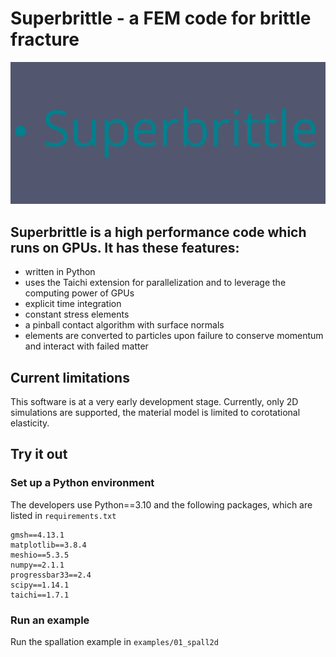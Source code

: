 # Superbrittle - a FEM code for brittle fracture

![til](./Superbrittle.webp)


## Superbrittle is a high performance code which runs on GPUs. It has these features:
* written in Python
* uses the Taichi extension for parallelization and to leverage the computing power of GPUs
* explicit time integration
* constant stress elements
* a pinball contact algorithm with surface normals
* elements are converted to particles upon failure to conserve momentum and interact with failed matter

## Current limitations
This software is at a very early development stage. Currently, only 2D simulations are supported, the material model is limited to corotational elasticity.

## Try it out
### Set up a Python environment 
The developers use Python==3.10 and the following packages, which are listed in `requirements.txt`
````
gmsh==4.13.1
matplotlib==3.8.4
meshio==5.3.5
numpy==2.1.1
progressbar33==2.4
scipy==1.14.1
taichi==1.7.1
````
### Run an example
Run the spallation example in `examples/01_spall2d`
